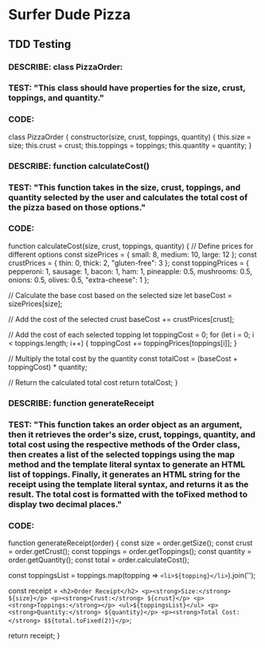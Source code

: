 # Surfer Dude Pizza

## TDD Testing

### DESCRIBE: class PizzaOrder:

### TEST: "This class should have properties for the size, crust, toppings, and quantity."

### CODE:

class PizzaOrder {
  constructor(size, crust, toppings, quantity) {
    this.size = size;
    this.crust = crust;
    this.toppings = toppings;
    this.quantity = quantity;
  }

### DESCRIBE: function calculateCost()

### TEST: "This function takes in the size, crust, toppings, and quantity selected by the user and calculates the total cost of the pizza based on those options."

### CODE: 

function calculateCost(size, crust, toppings, quantity) {
  // Define prices for different options
  const sizePrices = {
    small: 8,
    medium: 10,
    large: 12
  };
  const crustPrices = {
    thin: 0,
    thick: 2,
    "gluten-free": 3
  };
  const toppingPrices = {
    pepperoni: 1,
    sausage: 1,
    bacon: 1,
    ham: 1,
    pineapple: 0.5,
    mushrooms: 0.5,
    onions: 0.5,
    olives: 0.5,
    "extra-cheese": 1
  };

  // Calculate the base cost based on the selected size
  let baseCost = sizePrices[size];

  // Add the cost of the selected crust
  baseCost += crustPrices[crust];

  // Add the cost of each selected topping
  let toppingCost = 0;
  for (let i = 0; i < toppings.length; i++) {
    toppingCost += toppingPrices[toppings[i]];
  }

  // Multiply the total cost by the quantity
  const totalCost = (baseCost + toppingCost) * quantity;

  // Return the calculated total cost
  return totalCost;
}

### DESCRIBE: function generateReceipt

### TEST: "This function takes an order object as an argument, then it retrieves the order's size, crust, toppings, quantity, and total cost using the respective methods of the Order class, then creates a list of the selected toppings using the map method and the template literal syntax to generate an HTML list of toppings. Finally, it generates an HTML string for the receipt using the template literal syntax, and returns it as the result. The total cost is formatted with the toFixed method to display two decimal places."

### CODE:

function generateReceipt(order) {
  const size = order.getSize();
  const crust = order.getCrust();
  const toppings = order.getToppings();
  const quantity = order.getQuantity();
  const total = order.calculateCost();
  
  const toppingsList = toppings.map(topping => `<li>${topping}</li>`).join('');

  const receipt = `
    <h2>Order Receipt</h2>
    <p><strong>Size:</strong> ${size}</p>
    <p><strong>Crust:</strong> ${crust}</p>
    <p><strong>Toppings:</strong></p>
    <ul>${toppingsList}</ul>
    <p><strong>Quantity:</strong> ${quantity}</p>
    <p><strong>Total Cost:</strong> $${total.toFixed(2)}</p>
  `;
  
  return receipt;
}
